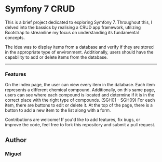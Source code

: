 <h1>Symfony 7 CRUD </h1>

This is a brief project dedicated to exploring Symfony 7. Throughout this, I delved into the  bassics by realising a CRUD app framework, utilizing Bootstrap to streamline my focus on understanding its fundamental concepts.

The idea was to display items from a database and verify if they are stored in the appropriate type of environment. Additionally, users should have the capability to add or delete items from the database.
<hr>
<h3>Features</h3>
On the index page, the user can view every item in the database. Each item represents a different chemical compound. Additionally, on this same page, users can see where each compound is located and determine if it is in the correct place with the right type of compounds.
(SGH01 - SGH09)
For each item, there are buttons to edit or delete it. At the top of the page, there is a button to add a new item to the list along with a form.


Contributions are welcome! If you'd like to add features, fix bugs, or improve the code, feel free to fork this repository and submit a pull request.


<h2>Author</h2>
<h3>Miguel</h3>

